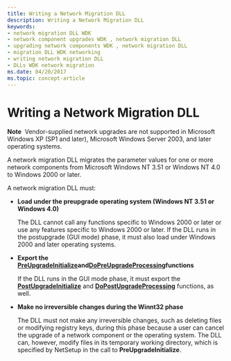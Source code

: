```yaml
---
title: Writing a Network Migration DLL
description: Writing a Network Migration DLL
keywords:
- network migration DLL WDK
- network component upgrades WDK , network migration DLL
- upgrading network components WDK , network migration DLL
- migration DLL WDK networking
- writing network migration DLL
- DLLs WDK network migration
ms.date: 04/20/2017
ms.topic: concept-article
---
```


# Writing a Network Migration DLL





**Note**  Vendor-supplied network upgrades are not supported in Microsoft Windows XP (SP1 and later), Microsoft Windows Server 2003, and later operating systems.

 

A network migration DLL migrates the parameter values for one or more network components from Microsoft Windows NT 3.51 or Windows NT 4.0 to Windows 2000 or later.

A network migration DLL must:

-   **Load under the preupgrade operating system (Windows NT 3.51 or Windows 4.0)**

    The DLL cannot call any functions specific to Windows 2000 or later or use any features specific to Windows 2000 or later. If the DLL runs in the postupgrade (GUI mode) phase, it must also load under Windows 2000 and later operating systems.

-   **Export the** [**PreUpgradeInitialize**](/previous-versions/windows/hardware/network/ff562439(v=vs.85))**and**[**DoPreUpgradeProcessing**](/previous-versions/windows/hardware/network/ff545634(v=vs.85))**functions**

    If the DLL runs in the GUI mode phase, it must export the [**PostUpgradeInitialize**](/previous-versions/windows/hardware/network/ff562410(v=vs.85)) and [**DoPostUpgradeProcessing**](/previous-versions/windows/hardware/network/ff545629(v=vs.85)) functions, as well.

-   **Make no irreversible changes during the Winnt32 phase**

    The DLL must not make any irreversible changes, such as deleting files or modifying registry keys, during this phase because a user can cancel the upgrade of a network component or the operating system. The DLL can, however, modify files in its temporary working directory, which is specified by NetSetup in the call to **PreUpgradeInitialize**.

 

